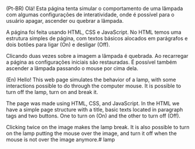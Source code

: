 (Pt-BR) Olá! Esta página tenta simular o comportamento de uma lâmpada com algumas configurações de interatividade, onde é possível para o usuário apagar, ascender ou quebrar a lâmpada.

A página foi feita usando HTML, CSS e JavaScript. No HTML temos uma estrutura simples de página, com textos básicos alocados em parágrafos e dois botões para ligar (On) e desligar (Off).

Clicando duas vezes sobre a imagem a lâmpada é quebrada. Ao recarregar a página as configurações iniciais são restauradas. É possível também ascender a lâmpada passando o mouse por cima dela. 

(En) Hello! This web page simulates the behavior of a lamp, with some interactions possible to do through the computer mouse. It is possible to turn off the lamp, turn on and break it.

The page was made using HTML, CSS, and JavaScript. In the HTML we have a simple page structure with a title, basic texts located in paragraph tags and two buttons. One to turn on (On) and the other to turn off (Off).

Clicking twice on the image makes the lamp break. It is also possible to turn on the lamp putting the mouse over the image, and turn it off when the mouse is not over the image anymore.# lamp
